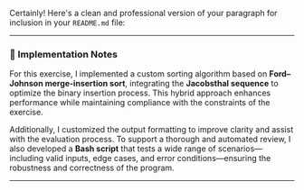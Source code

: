 Certainly! Here's a clean and professional version of your paragraph for inclusion in your `README.md` file:

---

### 🧠 Implementation Notes

For this exercise, I implemented a custom sorting algorithm based on **Ford–Johnson merge-insertion sort**, integrating the **Jacobsthal sequence** to optimize the binary insertion process. This hybrid approach enhances performance while maintaining compliance with the constraints of the exercise.

Additionally, I customized the output formatting to improve clarity and assist with the evaluation process. To support a thorough and automated review, I also developed a **Bash script** that tests a wide range of scenarios—including valid inputs, edge cases, and error conditions—ensuring the robustness and correctness of the program.

---

